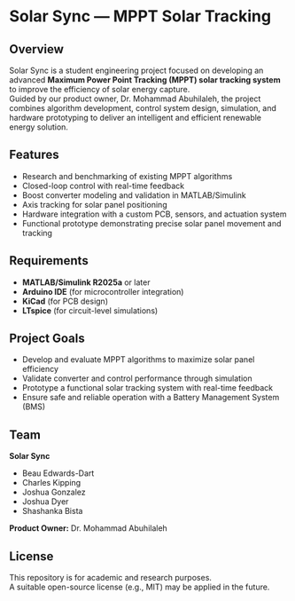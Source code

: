 # Solar Sync — MPPT Solar Tracking

## Overview
Solar Sync is a student engineering project focused on developing an advanced **Maximum Power Point Tracking (MPPT) solar tracking system** to improve the efficiency of solar energy capture.  
Guided by our product owner, Dr. Mohammad Abuhilaleh, the project combines algorithm development, control system design, simulation, and hardware prototyping to deliver an intelligent and efficient renewable energy solution.

## Features
- Research and benchmarking of existing MPPT algorithms  
- Closed-loop control with real-time feedback  
- Boost converter modeling and validation in MATLAB/Simulink  
- Axis tracking for solar panel positioning  
- Hardware integration with a custom PCB, sensors, and actuation system  
- Functional prototype demonstrating precise solar panel movement and tracking  

## Requirements
- **MATLAB/Simulink R2025a** or later  
- **Arduino IDE** (for microcontroller integration)  
- **KiCad** (for PCB design)  
- **LTspice** (for circuit-level simulations)  

## Project Goals
- Develop and evaluate MPPT algorithms to maximize solar panel efficiency  
- Validate converter and control performance through simulation  
- Prototype a functional solar tracking system with real-time feedback  
- Ensure safe and reliable operation with a Battery Management System (BMS)  

## Team
**Solar Sync**  
- Beau Edwards-Dart  
- Charles Kipping  
- Joshua Gonzalez  
- Joshua Dyer  
- Shashanka Bista  

**Product Owner:** Dr. Mohammad Abuhilaleh  

## License
This repository is for academic and research purposes.  
A suitable open-source license (e.g., MIT) may be applied in the future.  
